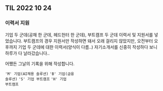 ## TIL 2022 10 24

### 이력서 지원

기업 두 군데(공채 한 군데, 헤드헌터 한 군데), 부트캠프 두 군데 이력서 및 지원서를 넣었습니다. 부트캠프의 경우 지원서만 작성하면 돼서 오래 걸리지 않았지만,
오전부터 오후까지 기업 두 군데에 대한 이력서(양식이 다름..) 자기소개서를 신중히 작성하다 보니 하루가 다 날라갔습니다..

어쨌든 그날의 기록을 위해 작성합니다.

<code>'M' 기업(AI채용 솔루션)</code> <code>'B' 기업(금융 솔루션)</code> <code>'S' 기업 부트캠프</code> <code>'H' 기업 부트캠프</code>
